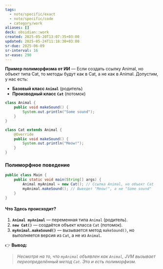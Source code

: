 ```yaml
---
tags:
  - note/specific/exact
  - note/specific/code
  - category/work
aliases: []
deck: obsidian::work
created: 2025-05-20T13:07:35+03:00
updated: 2025-05-24T11:18:30+03:00
sr-due: 2025-06-09
sr-interval: 16
sr-ease: 290
---
```


**Пример полиморфизма от ИИ**
—
Если создать ссылку Animal, но объект типа Cat, то методы будут как в Cat, а не как в Animal.
Допустим, у нас есть:
- **Базовый класс `Animal`** (родитель)
- **Производный класс `Cat`** (потомок)
```java
class Animal {
    public void makeSound() {
        System.out.println("Some sound");
    }
}

class Cat extends Animal {
    @Override
    public void makeSound() {
        System.out.println("Meow!");
    }
}
```

### **Полиморфное поведение**
```java
public class Main {
    public static void main(String[] args) {
        Animal myAnimal = new Cat(); // Ссылка Animal, но объект Cat
        myAnimal.makeSound(); // Выведет "Meow!", а не "Some sound"
    }
}
```

#### **Что Здесь происходит?**

1. **`Animal myAnimal`** — переменная типа `Animal` (родитель).
2. **`new Cat()`** — создаётся объект класса `Cat` (потомок).
3. **`myAnimal.makeSound()`** — вызывается метод `makeSound()`, но выполняется версия из `Cat`, а не из `Animal`.

👉 **Вывод:**

> _Несмотря на то, что `myAnimal` объявлен как `Animal`, JVM вызывает переопределённый метод `Cat`. Это и есть полиморфизм._
